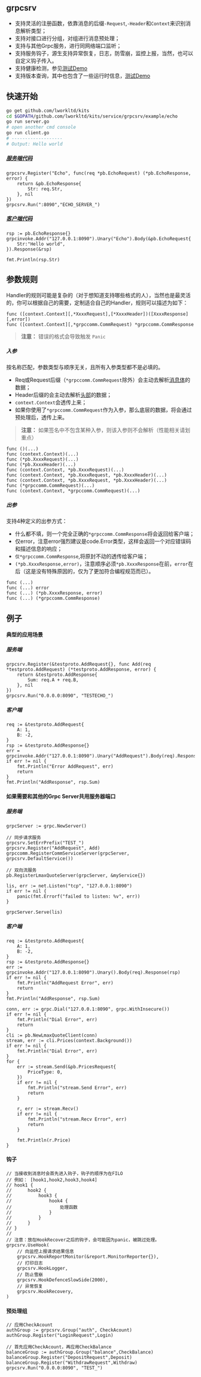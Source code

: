grpcsrv
--------------------

- 支持灵活的注册函数，依靠消息的后缀`-Request`,`-Header`和`Context`来识别消息解析类型；
- 支持对接口进行分组，对组进行消息预处理；
- 支持与其他Grpc服务，进行同网络端口监听；
- 支持服务钩子，源生支持异常恢复，日志，防雪崩，监控上报，当然，也可以自定义钩子传入。
- 支持健康检测，参见[测试Demo](example/health/health.go)
- 支持版本查询，其中也包含了一些运行时信息，[测试Demo](example/version/version.go)


快速开始
-------
```bash
go get github.com/lworkltd/kits
cd $GOPATH/github.com/lworkltd/kits/service/grpcsrv/example/echo
go run server.go
# open another cmd console
go run client.go
# -------------------
# Output: Hello world
```
##### [服务端代码](example/echo/server.go)

```golang
grpcsrv.Register("Echo", func(req *pb.EchoRequest) (*pb.EchoResponse, error) {
    return &pb.EchoResponse{
        Str: req.Str,
    }, nil
})
grpcsrv.Run(":8090","ECHO_SERVER_")
```

##### [客户端代码](example/echo/client.go)
```golang
rsp := pb.EchoResponse{}
grpcinvoke.Addr("127.0.0.1:8090").Unary("Echo").Body(&pb.EchoRequest{
    Str:"Hello world",
}).Response(&rsp)

fmt.Println(rsp.Str)
```


参数规则
---
Handler的规则可能是复杂的（对于想知道支持哪些格式的人），当然也是最灵活的，你可以根据自己的需要，定制适合自己的Handler，规则可以描述为如下：
```
func ([context.Context][,*XxxxRequest],[*XxxxHeader])([XxxxResponse][,error])
func ([context.Context][,*grpccomm.CommRequest) *grpccomm.CommResponse
```

> **注意：** 错误的格式会导致触发 `Panic`

##### 入参
按名称匹配，参数类型与顺序无关，且所有入参类型都不是必填的。

- Req或Request后缀（`*grpccomm.CommRequest`除外）会主动去解析[消息体](grpccomm/grpc_comm.proto#61)的数据；
- Header后缀的会主动去解析[头部](grpccomm/grpc_comm.proto#60)的数据；
- `context.Context`会透传上来；
- 如果你使用了`*grpccomm.CommRequest`作为入参，那么底层的数据，将会通过预处理后，透传上来。

> **注意：** 如果签名中不包含某种入参，则该入参则不会解析（性能相关请划重点）

```golang
func ()(...)
func (context.Context)(...)
func (*pb.XxxxRequest)(...)
func (*pb.XxxxHeader)(...)
func (context.Context, *pb.XxxxRequest)(...)
func (context.Context, *pb.XxxxRequest, *pb.XxxxHeader)(...)
func (context.Context, *pb.XxxxRequest, *pb.XxxxHeader)(...)
func (*grpccomm.CommRequest)(...)
func (context.Context, *grpccomm.CommRequest)(...)
```
##### 出参
支持4种定义的出参方式：

- 什么都不填，则一个完全正确的`*grpccomm.CommResponse`将会返回给客户端；
- 仅error，注意error强烈建议是code.Error类型，这样会返回一个对应错误码和描述信息的响应；
- `仅*grpccomm.CommResponse`,将原封不动的透传给客户端；
- `(*pb.XxxxResponse,error)`，注意顺序必须`*pb.XxxxResponse`在前，`error`在后（这是没有特殊原因的，仅为了更加符合编程规范而已）。

```golang
func (...) 
func (...) error
func (...) (*pb.XxxxResponse, error) 
func (...) (*grpccomm.CommResponse)
```

例子
-----
#### 典型的应用场景

##### 服务端

```golang
grpcsrv.Register(&testproto.AddRequest{}, func Add(req *testproto.AddRequest) (*testproto.AddResponse, error) {
    return &testproto.AddResponse{
        Sum: req.A + req.B,
    }, nil
})
grpcsrv.Run("0.0.0.0:8090", "TESTECHO_")
```

##### 客户端

```golang
req := &testproto.AddRequest{
    A: 1,
    B: -2,
}
rsp := &testproto.AddResponse{}
err = grpcinvoke.Addr("127.0.0.1:8090").Unary("AddRequest").Body(req).Response(rsp)
if err != nil {
    fmt.Println("Error AddRequest", err)
    return
}
fmt.Println("AddResponse", rsp.Sum)
```

#### 如果需要和其他的Grpc Server共用服务器端口

##### 服务端

```golang
grpcServer := grpc.NewServer()

// 同步请求服务
grpcsrv.SetErrPrefix("TEST_")
grpcsrv.Register("AddRequest", Add)
grpccomm.RegisterCommServiceServer(grpcServer, grpcsrv.DefaultService())

// 双向流服务
pb.RegisterLmaxQuoteServer(grpcServer, &myService{})

lis, err := net.Listen("tcp", "127.0.0.1:8090")
if err != nil {
    panic(fmt.Errorf("failed to listen: %v", err))
}

grpcServer.Serve(lis)
```

##### 客户端

```golang
req := &testproto.AddRequest{
    A: 1,
    B: -2,
}
rsp := &testproto.AddResponse{}
err := grpcinvoke.Addr("127.0.0.1:8090").Unary().Body(req).Response(rsp)
if err != nil {
    fmt.Println("AddRequest Error", err)
    return
}
fmt.Println("AddResponse", rsp.Sum)

conn, err := grpc.Dial("127.0.0.1:8090", grpc.WithInsecure())
if err != nil {
    fmt.Println("Dial Error", err)
    return
}
cli := pb.NewLmaxQuoteClient(conn)
stream, err := cli.Prices(context.Background())
if err != nil {
    fmt.Println("Dial Error", err)
}
for {
    err := stream.Send(&pb.PricesRequest{
        PriceType: 0,
    })
    if err != nil {
        fmt.Println("stream.Send Error", err)
        return
    }

    r, err := stream.Recv()
    if err != nil {
        fmt.Println("stream.Recv Error", err)
        return
    }

    fmt.Println(r.Price)
}
```

#### 钩子

```golang
// 当接收到消息时会首先进入钩子，钩子的顺序为在FILO
// 例如： [hook1,hook2,hook3,hook4]
// hook1 {
//		hook2 {
//			hook3 {
//				hook4 {
//					处理函数
//				}
//			}
//	 	}
// }
//
// 注意：放在HookRecover之后的钩子，会可能因为panic，被跳过处理。
grpcsrv.UseHook(
    // 向监控上报请求结果信息
    grpcsrv.HookReportMonitor(&report.MonitorReporter{}),
    // 打印日志
    grpcsrv.HookLogger,
    // 防止雪崩
    grpcsrv.HookDefenceSlowSide(2000),
    // 异常恢复
    grpcsrv.HookRecovery,
)

```

#### 预处理组
```golang
// 应用CheckAcount
authGroup := grpcsrv.Group("auth", CheckAcount)
authGroup.Register("LoginRequest",Login)

// 首先应用CheckAcount，再应用CheckBalance
balanceGroup := authGroup.Group("balance",CheckBalance)
balanceGroup.Register("DepositRequest",Deposit)
balanceGroup.Register("WithdrawRequest",Withdraw)
grpcsrv.Run("0.0.0.0:8090", "TEST_")
```